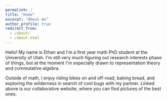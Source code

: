 ```yaml
---
permalink: /
title: "Home"
excerpt: "About me"
author_profile: true
redirect_from: 
  - /about/
  - /about.html
---
```


Hello! My name is Ethan and I'm a first year math PhD student at the University of Utah.
I'm still very much figuring out research interests phase of things, but at the moment I'm especially drawn to
representation theory and commutative algebra. 

Outside of math, I enjoy riding bikes on and off-road, baking bread, 
and exploring the wilderness in search of cool bugs with my partner. Linked above is our collaborative website, where
you can find pictures of the best ones.
